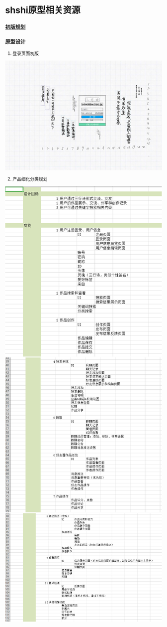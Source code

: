 # shshi原型相关资源

### [初版规划](https://github.com/sanhangshi/shshi-prototype/blob/master/txt/%E5%88%9D%E7%89%88%E8%A7%84%E5%88%92.MD)

### 原型设计

1. 登录页面初版

<img src = "https://github.com/sanhangshi/shshi-prototype/raw/master/image/00.jpg"/>

2. 产品细化分类规划
<img src = "https://github.com/sanhangshi/shshi-prototype/raw/master/image/01.png"/>
<img src = "https://github.com/sanhangshi/shshi-prototype/raw/master/image/02.png"/>
<img src = "https://github.com/sanhangshi/shshi-prototype/raw/master/image/03.png"/>